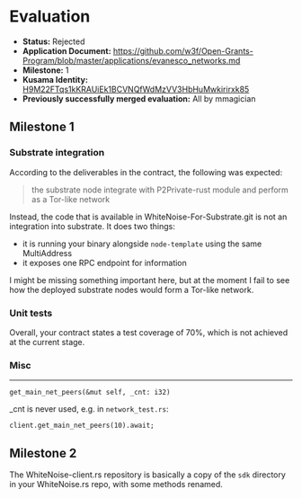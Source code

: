 # Evaluation

* **Status:** Rejected
* **Application Document:** https://github.com/w3f/Open-Grants-Program/blob/master/applications/evanesco_networks.md
* **Milestone:** 1
* **Kusama Identity:** [H9M22FTqs1kKRAUiEk1BCVNQfWdMzVV3HbHuMwkirirxk85](https://polkascan.io/pre/kusama/account/H9M22FTqs1kKRAUiEk1BCVNQfWdMzVV3HbHuMwkirirxk85)
* **Previously successfully merged evaluation:** All by mmagician

## Milestone 1

### Substrate integration

According to the deliverables in the contract, the following was expected:
> the substrate node integrate with P2Private-rust module and perform as a Tor-like network


Instead, the code that is available in WhiteNoise-For-Substrate.git is not an integration into substrate. It does two things:
- it is running your binary alongside `node-template` using the same MultiAddress
- it exposes one RPC endpoint for information

I might be missing something important here, but at the moment I fail to see how the deployed substrate nodes would form a Tor-like network.

### Unit tests
Overall, your contract states a test coverage of 70%, which is not achieved at the current stage.

### Misc
---
`get_main_net_peers(&mut self, _cnt: i32)`

_cnt is never used, e.g. in `network_test.rs`: 
```
client.get_main_net_peers(10).await;
```

## Milestone 2
The WhiteNoise-client.rs repository is basically a copy of the `sdk` directory in your WhiteNoise.rs repo, with some methods renamed.
